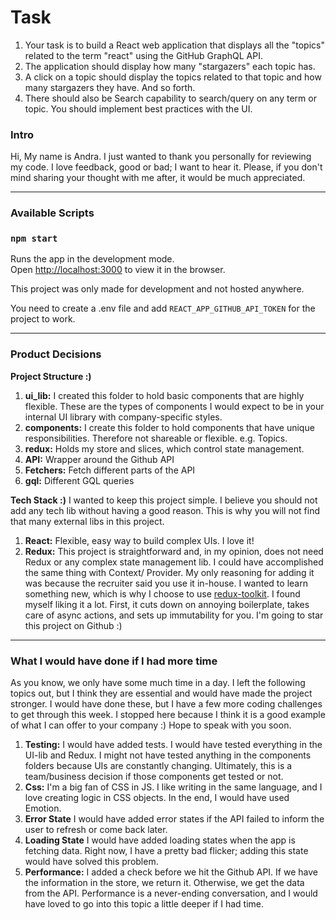 # Task

1. Your task is to build a React web application that displays all the "topics" related to the term "react" using the GitHub GraphQL API.
2. The application should display how many "stargazers" each topic has.
3. A click on a topic should display the topics related to that topic and how many stargazers they have. And so forth.
4. There should also be Search capability to search/query on any term or topic. You should implement best practices with the UI.

### Intro

Hi, My name is Andra. I just wanted to thank you personally for reviewing my code. I love feedback, good or bad; I want to hear it. Please, if you don't mind sharing your thought with me after, it would be much appreciated.

---

### Available Scripts

### `npm start`

Runs the app in the development mode.\
Open [http://localhost:3000](http://localhost:3000) to view it in the browser.

This project was only made for development and not hosted anywhere.

You need to create a .env file and add `REACT_APP_GITHUB_API_TOKEN` for the project to work.

---

### Product Decisions

**Project Structure :)**

1. **ui_lib:** I created this folder to hold basic components that are highly flexible. These are the types of components I would expect to be in your internal UI library with company-specific styles.
2. **components:** I create this folder to hold components that have unique responsibilities. Therefore not shareable or flexible. e.g. Topics.
3. **redux:** Holds my store and slices, which control state management.
4. **API:** Wrapper around the Github API
5. **Fetchers:** Fetch different parts of the API
6. **gql:** Different GQL queries

**Tech Stack :)**
I wanted to keep this project simple. I believe you should not add any tech lib without having a good reason. This is why you will not find that many external libs in this project.

1. **React:** Flexible, easy way to build complex UIs. I love it!
2. **Redux:** This project is straightforward and, in my opinion, does not need Redux or any complex state management lib. I could have accomplished the same thing with Context/ Provider. My only reasoning for adding it was because the recruiter said you use it in-house. I wanted to learn something new, which is why I choose to use [redux-toolkit](https://redux-toolkit.js.org/tutorials/quick-start). I found myself liking it a lot. First, it cuts down on annoying boilerplate, takes care of async actions, and sets up immutability for you. I'm going to star this project on Github :)

---

### What I would have done if I had more time

As you know, we only have some much time in a day. I left the following topics out, but I think they are essential and would have made the project stronger. I would have done these, but I have a few more coding challenges to get through this week. I stopped here because I think it is a good example of what I can offer to your company :) Hope to speak with you soon.

1. **Testing:** I would have added tests. I would have tested everything in the UI-lib and Redux. I might not have tested anything in the components folders because UIs are constantly changing. Ultimately, this is a team/business decision if those components get tested or not.
2. **Css:** I'm a big fan of CSS in JS. I like writing in the same language, and I love creating logic in CSS objects. In the end, I would have used Emotion.
3. **Error State** I would have added error states if the API failed to inform the user to refresh or come back later.
4. **Loading State** I would have added loading states when the app is fetching data. Right now, I have a pretty bad flicker; adding this state would have solved this problem.
5. **Performance:** I added a check before we hit the Github API. If we have the information in the store, we return it. Otherwise, we get the data from the API. Performance is a never-ending conversation, and I would have loved to go into this topic a little deeper if I had time.
